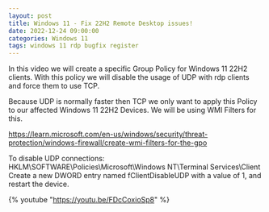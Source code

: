 ```yaml
---
layout: post
title: Windows 11 - Fix 22H2 Remote Desktop issues!
date: 2022-12-24 09:00:00
categories: Windows 11
tags: windows 11 rdp bugfix register
---
```


In this video we will create a specific Group Policy for Windows 11 22H2 clients. With this policy we will disable the usage of UDP with rdp clients and force them to use TCP.

Because UDP is normally faster then TCP we only want to apply this Policy to our affected Windows 11 22H2 Devices. We will be using WMI Filters for this.

https://learn.microsoft.com/en-us/windows/security/threat-protection/windows-firewall/create-wmi-filters-for-the-gpo

To disable UDP connections:
HKLM\SOFTWARE\Policies\Microsoft\Windows NT\Terminal Services\Client
Create a new DWORD entry named fClientDisableUDP with a value of 1, and restart the device.

{% youtube "https://youtu.be/FDcCoxioSp8" %}
